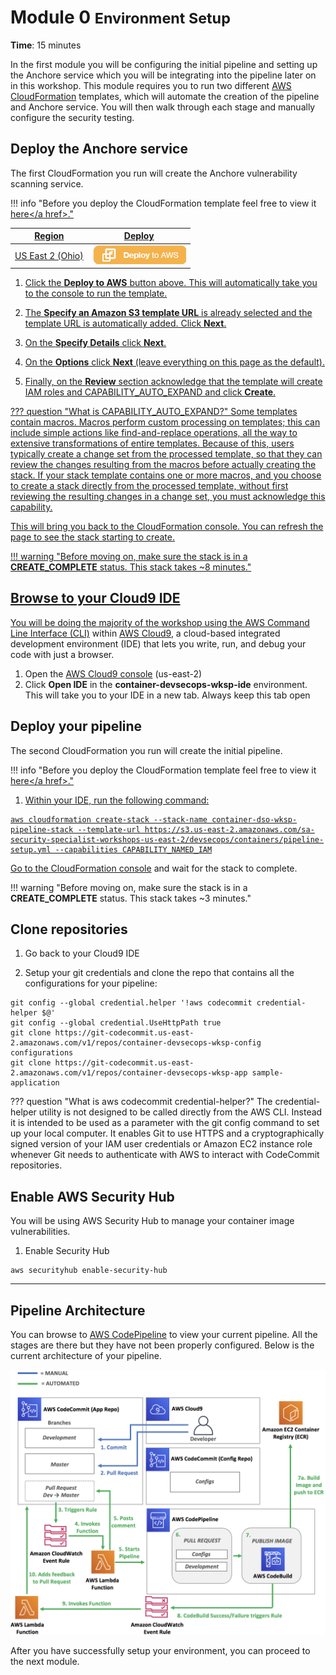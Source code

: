 # Module 0 <small>Environment Setup</small>

**Time**: 15 minutes

In the first module you will be configuring the initial pipeline and setting up the Anchore service which you will be integrating into the pipeline later on in this workshop.  This module requires you to run two different <a href="https://aws.amazon.com/cloudformation/" target="_blank">AWS CloudFormation</a> templates, which will automate the creation of the pipeline and Anchore service.  You will then walk through each stage and manually configure the security testing.

## Deploy the Anchore service

The first CloudFormation you run will create the Anchore vulnerability scanning service.  

!!! info "Before you deploy the CloudFormation template feel free to view it <a href="https://github.com/aws-samples/aws-container-devsecops-workshop/blob/master/anchore/anchore-fargate.yml" target="_blank">here</a href>."

Region| Deploy
------|-----
US East 2 (Ohio) | <a href="https://console.aws.amazon.com/cloudformation/home?region=us-east-2#/stacks/new?stackName=container-dso-wksp-anchore-stack&templateURL=https://s3.us-east-2.amazonaws.com/sa-security-specialist-workshops-us-east-2/devsecops/containers/anchore-fargate.yml" target="_blank">![Deploy Module 1 in us-west-2](./images/deploy-to-aws.png)</a>

1. Click the **Deploy to AWS** button above.  This will automatically take you to the console to run the template.

2. The **Specify an Amazon S3 template URL** is already selected and the template URL is automatically added.  Click **Next**.

3. On the **Specify Details** click **Next**. 
	
4. On the **Options** click **Next** \(leave everything on this page as the default\).

5. Finally, on the **Review** section acknowledge that the template will create IAM roles and CAPABILITY_AUTO_EXPAND and click **Create**.

??? question "What is CAPABILITY_AUTO_EXPAND?"
    Some templates contain macros. Macros perform custom processing on templates; this can include simple actions like find-and-replace operations, all the way to extensive transformations of entire templates. Because of this, users typically create a change set from the processed template, so that they can review the changes resulting from the macros before actually creating the stack. If your stack template contains one or more macros, and you choose to create a stack directly from the processed template, without first reviewing the resulting changes in a change set, you must acknowledge this capability.


This will bring you back to the CloudFormation console. You can refresh the page to see the stack starting to create.

!!! warning "Before moving on, make sure the stack is in a **CREATE_COMPLETE** status.  This stack takes ~8 minutes."

## Browse to your Cloud9 IDE

You will be doing the majority of the workshop using the <a href="https://aws.amazon.com/cli/" target="_blank">AWS Command Line Interface (CLI)</a> within <a href="https://aws.amazon.com/cloud9/" target="_blank">AWS Cloud9</a>, a cloud-based integrated development environment (IDE) that lets you write, run, and debug your code with just a browser.

1.	Open the <a href="https://us-east-2.console.aws.amazon.com/cloud9/home?region=us-east-2" target="_blank">AWS Cloud9 console</a> (us-east-2)
2.	Click **Open IDE** in the **container-devsecops-wksp-ide** environment.  This will take you to your IDE in a new tab.  Always keep this tab open 

## Deploy your pipeline

The second CloudFormation you run will create the initial pipeline.

!!! info "Before you deploy the CloudFormation template feel free to view it <a href="https://github.com/aws-samples/aws-container-devsecops-workshop/blob/master/initial-pipeline/pipeline-setup.yml" target="_blank">here</a href>."

1.  Within your IDE, run the following command:

```
aws cloudformation create-stack --stack-name container-dso-wksp-pipeline-stack --template-url https://s3.us-east-2.amazonaws.com/sa-security-specialist-workshops-us-east-2/devsecops/containers/pipeline-setup.yml --capabilities CAPABILITY_NAMED_IAM
```

Go to the <a href="https://console.aws.amazon.com/cloudformation/home" target="_blank">CloudFormation console</a> and wait for the stack to complete.

!!! warning "Before moving on, make sure the stack is in a **CREATE_COMPLETE** status.  This stack takes ~3 minutes."

## Clone repositories


1.  Go back to your Cloud9 IDE

2.  Setup your git credentials and clone the repo that contains all the configurations for your pipeline:

```
git config --global credential.helper '!aws codecommit credential-helper $@'
git config --global credential.UseHttpPath true
git clone https://git-codecommit.us-east-2.amazonaws.com/v1/repos/container-devsecops-wksp-config configurations
git clone https://git-codecommit.us-east-2.amazonaws.com/v1/repos/container-devsecops-wksp-app sample-application
```

??? question "What is aws codecommit credential-helper?"
    The credential-helper utility is not designed to be called directly from the AWS CLI. Instead it is intended to be used as a parameter with the git config command to set up your local computer. It enables Git to use HTTPS and a cryptographically signed version of your IAM user credentials or Amazon EC2 instance role whenever Git needs to authenticate with AWS to interact with CodeCommit repositories.

## Enable AWS Security Hub

You will be using AWS Security Hub to manage your container image vulnerabilities.

1.  Enable Security Hub

```
aws securityhub enable-security-hub
```

---

## Pipeline Architecture

You can browse to <a href="https://us-east-2.console.aws.amazon.com/codesuite/codepipeline/pipelines/container-devsecops-wksp-pipeline/view" target="_blank">AWS CodePipeline</a> to view your current pipeline.  All the stages are there but they have not been properly configured.  Below is the current architecture of your pipeline.

![Architecture](./images/00-arch.png "Pipeline Architecture")

After you have successfully setup your environment, you can proceed to the next module.